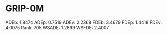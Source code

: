 # GRIP-0M

ADEb: 1.8474
ADEp: 0.7519
ADEv: 2.2368
FDEb: 3.4679
FDEp: 1.4418
FDEv: 4.0075
Rank: 705
WSADE: 1.2899
WSFDE: 2.4007